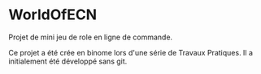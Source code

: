 # WorldOfECN
Projet de mini jeu de role en ligne de commande.

Ce projet a été crée en binome lors d'une série de Travaux Pratiques. Il a initialement été développé sans git.
